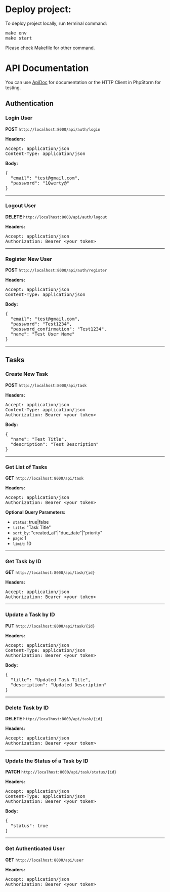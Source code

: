 <h1>Deploy project: </h1>

To deploy project locally, run terminal command: 
<pre>
make env
make start
</pre>

Please check Makefile for other command.

<h1>API Documentation</h1>

<p>You can use <a href="http://localhost:8000/apidoc/index.html">ApiDoc</a> for documentation or the HTTP Client in PhpStorm for testing.</p>

<h2>Authentication</h2>

<h3>Login User</h3>
<p><strong>POST</strong> <code>http://localhost:8000/api/auth/login</code></p>
<p><strong>Headers:</strong></p>
<pre>
Accept: application/json
Content-Type: application/json
</pre>
<p><strong>Body:</strong></p>
<pre>
{
  "email": "test@gmail.com",
  "password": "1Qwerty@"
}
</pre>

<hr>

<h3>Logout User</h3>
<p><strong>DELETE</strong> <code>http://localhost:8000/api/auth/logout</code></p>
<p><strong>Headers:</strong></p>
<pre>
Accept: application/json
Authorization: Bearer &lt;your token&gt;
</pre>

<hr>

<h3>Register New User</h3>
<p><strong>POST</strong> <code>http://localhost:8000/api/auth/register</code></p>
<p><strong>Headers:</strong></p>
<pre>
Accept: application/json
Content-Type: application/json
</pre>
<p><strong>Body:</strong></p>
<pre>
{
  "email": "test@gmail.com",
  "password": "Test1234",
  "password_confirmation": "Test1234",
  "name": "Test User Name"
}
</pre>

<hr>

<h2>Tasks</h2>

<h3>Create New Task</h3>
<p><strong>POST</strong> <code>http://localhost:8000/api/task</code></p>
<p><strong>Headers:</strong></p>
<pre>
Accept: application/json
Content-Type: application/json
Authorization: Bearer &lt;your token&gt;
</pre>
<p><strong>Body:</strong></p>
<pre>
{
  "name": "Test Title",
  "description": "Test Description"
}
</pre>

<hr>

<h3>Get List of Tasks</h3>
<p><strong>GET</strong> <code>http://localhost:8000/api/task</code></p>
<p><strong>Headers:</strong></p>
<pre>
Accept: application/json
Authorization: Bearer &lt;your token&gt;
</pre>
<p><strong>Optional Query Parameters:</strong></p>
<ul>
    <li><code>status</code>: true|false</li>
    <li><code>title</code>: "Task Title"</li>
    <li><code>sort_by</code>: "created_at"|"due_date"|"priority"</li>
    <li><code>page</code>: 1</li>
    <li><code>limit</code>: 10</li>
</ul>

<hr>

<h3>Get Task by ID</h3>
<p><strong>GET</strong> <code>http://localhost:8000/api/task/{id}</code></p>
<p><strong>Headers:</strong></p>
<pre>
Accept: application/json
Authorization: Bearer &lt;your token&gt;
</pre>

<hr>

<h3>Update a Task by ID</h3>
<p><strong>PUT</strong> <code>http://localhost:8000/api/task/{id}</code></p>
<p><strong>Headers:</strong></p>
<pre>
Accept: application/json
Content-Type: application/json
Authorization: Bearer &lt;your token&gt;
</pre>
<p><strong>Body:</strong></p>
<pre>
{
  "title": "Updated Task Title",
  "description": "Updated Description"
}
</pre>

<hr>

<h3>Delete Task by ID</h3>
<p><strong>DELETE</strong> <code>http://localhost:8000/api/task/{id}</code></p>
<p><strong>Headers:</strong></p>
<pre>
Accept: application/json
Authorization: Bearer &lt;your token&gt;
</pre>

<hr>

<h3>Update the Status of a Task by ID</h3>
<p><strong>PATCH</strong> <code>http://localhost:8000/api/task/status/{id}</code></p>
<p><strong>Headers:</strong></p>
<pre>
Accept: application/json
Content-Type: application/json
Authorization: Bearer &lt;your token&gt;
</pre>
<p><strong>Body:</strong></p>
<pre>
{
  "status": true
}
</pre>

<hr>

<h3>Get Authenticated User</h3>
<p><strong>GET</strong> <code>http://localhost:8000/api/user</code></p>
<p><strong>Headers:</strong></p>
<pre>
Accept: application/json
Authorization: Bearer &lt;your token&gt;
</pre>
